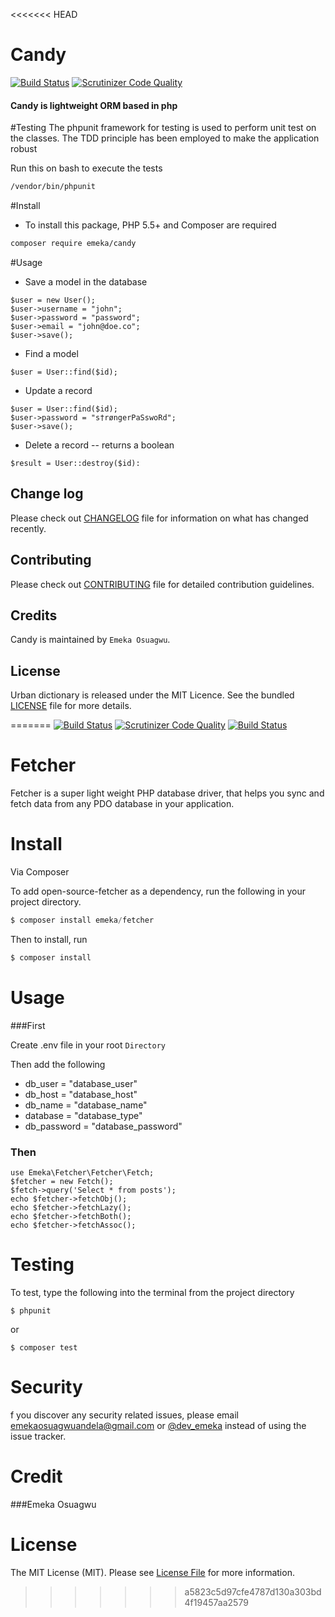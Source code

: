 <<<<<<< HEAD
# Candy
[![Build Status](https://travis-ci.org/andela-eosuagwu/Candy.svg)](https://travis-ci.org/andela-eosuagwu/Candy)
[![Scrutinizer Code Quality](https://scrutinizer-ci.com/g/andela-eosuagwu/Candy/badges/quality-score.png?b=master)](https://scrutinizer-ci.com/g/andela-eosuagwu/Candy/?branch=master)


#### Candy is lightweight ORM based in php


#Testing
 The phpunit framework for testing is used to perform
 unit test on the classes. The TDD principle has been
 employed to make the application robust

 Run this on bash to execute the tests
 ```````bash
 /vendor/bin/phpunit
`````````

#Install

- To install this package, PHP 5.5+ and Composer are required

````bash
composer require emeka/candy
``````

#Usage

- Save a model in the database

````````
$user = new User();
$user->username = "john";
$user->password = "password";
$user->email = "john@doe.co";
$user->save();
`````````
- Find a model

``````
$user = User::find($id);
``````
- Update a record

``````
$user = User::find($id);
$user->password = "s†røngerPaSswoRd";
$user->save();
``````
- Delete a record -- returns a boolean

````````
$result = User::destroy($id):
````````


## Change log
Please check out [CHANGELOG](CHANGELOG.md) file for information on what has changed recently.

## Contributing
Please check out [CONTRIBUTING](CONTRIBUTING.md) file for detailed contribution guidelines.

## Credits
Candy is maintained by `Emeka Osuagwu`.

## License
Urban dictionary is released under the MIT Licence. See the bundled [LICENSE](LICENSE.md) file for more details.

=======
[![Build Status](https://scrutinizer-ci.com/g/andela-eosuagwu/Fetcher/badges/build.png?b=master)](https://scrutinizer-ci.com/g/andela-eosuagwu/Fetcher/build-status/master)
[![Scrutinizer Code Quality](https://scrutinizer-ci.com/g/andela-eosuagwu/Fetcher/badges/quality-score.png?b=master)](https://scrutinizer-ci.com/g/andela-eosuagwu/Fetcher/?branch=master)
[![Build Status](https://travis-ci.org/andela-eosuagwu/Fetcher.svg?branch=master)](https://travis-ci.org/andela-eosuagwu/Fetcher)

# Fetcher
Fetcher is a super light weight PHP database driver, that helps you sync and fetch data from any PDO database in your application.


# Install
Via Composer

To add open-source-fetcher as a dependency, run the following in your project directory.

```php
$ composer install emeka/fetcher
```
Then to install, run

```php
$ composer install
```

# Usage

###First

Create .env file in your root `Directory`

Then add the following

* db_user = "database_user"
* db_host = "database_host"
* db_name = "database_name"
* database = "database_type"
* db_password = "database_password"


### Then

```
use Emeka\Fetcher\Fetcher\Fetch;
$fetcher = new Fetch();
$fetch->query('Select * from posts');
echo $fetcher->fetchObj();
echo $fetcher->fetchLazy();
echo $fetcher->fetchBoth();
echo $fetcher->fetchAssoc();

```
# Testing
To test, type the following into the terminal from the project directory

```
$ phpunit
```
or
```
$ composer test
```
# Security
f you discover any security related issues, please email <a href = "emekaosuagwuandela@gmail.com">emekaosuagwuandela@gmail.com</a> or <a href = "https://twitter.com/dev_emeka">@dev_emeka</a> instead of using the issue tracker.

# Credit
###Emeka Osuagwu
# License
The MIT License (MIT). Please see <a href = "LICENSE.md">License File</a> for more information.
>>>>>>> a5823c5d97cfe4787d130a303bd4f19457aa2579

